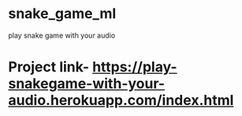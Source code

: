 # snake_game_ml
play snake game with your audio


# Project link- https://play-snakegame-with-your-audio.herokuapp.com/index.html
